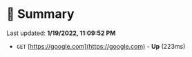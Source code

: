 # 📖 Summary
Last updated: **1/19/2022, 11:09:52 PM**

- `GET` [https://google.com](https://google.com) - **Up** (223ms)
